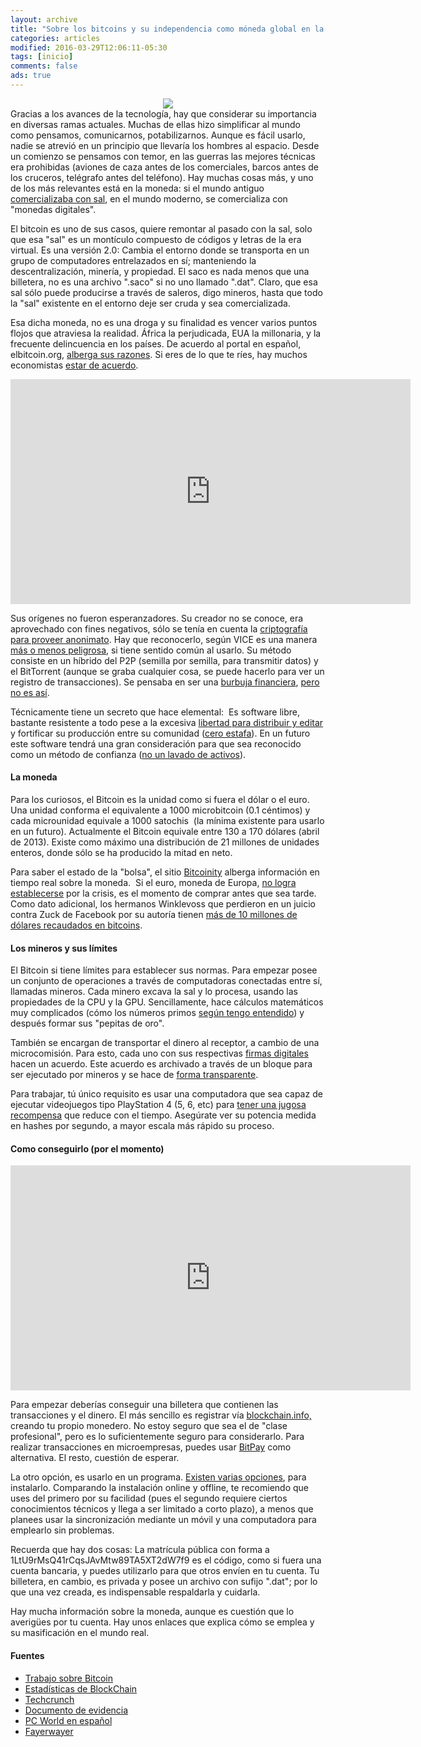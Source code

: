 ```yaml
---
layout: archive
title: "Sobre los bitcoins y su independencia como móneda global en la era digital"
categories: articles
modified: 2016-03-29T12:06:11-05:30
tags: [inicio]
comments: false
ads: true
---
```


<div class="separator" style="clear: both; text-align: center;">
<a href="http://4.bp.blogspot.com/-BSEEduzfP2Q/UBZ5BenummI/AAAAAAAAAfE/yhbhfPV2j1I/s1600/RosadelosVientosDibujoenBlancoyNegro.png" imageanchor="1" style="margin-left: 1em; margin-right: 1em;"><img border="0" src="https://4.bp.blogspot.com/-BSEEduzfP2Q/UBZ5BenummI/AAAAAAAAAfE/yhbhfPV2j1I/s1600/RosadelosVientosDibujoenBlancoyNegro.png" /></a></div>
Gracias a los avances de la tecnología, hay que considerar su importancia en diversas ramas actuales. Muchas de ellas hizo simplificar al mundo como pensamos, comunicarnos, potabilizarnos. Aunque es fácil usarlo, nadie se atrevió en un principio que llevaría los hombres al espacio. Desde un comienzo se pensamos con temor, en las guerras las mejores técnicas era prohibidas (aviones de caza antes de los comerciales, barcos antes de los cruceros, telégrafo antes del teléfono). Hay muchas cosas más, y uno de los más relevantes está en la moneda: si el mundo antiguo<a href="http://www.mayas.uady.mx/articulos/cotidiano.html" rel="nofollow" target="_blank"> comercializaba con sal</a>, en el mundo moderno, se comercializa con "monedas digitales".

El bitcoin es uno de sus casos, quiere remontar al pasado con la sal, solo que esa "sal" es un montículo compuesto de códigos y letras de la era virtual. Es una versión 2.0: Cambia el entorno donde se transporta en un grupo de computadores entrelazados en sí; manteniendo la descentralización, minería, y propiedad. El saco es nada menos que una billetera, no es una archivo ".saco" si no uno llamado ".dat". Claro, que esa sal sólo puede producirse a través de saleros, digo mineros, hasta que todo la "sal" existente en el entorno deje ser cruda y sea comercializada.

Esa dicha moneda, no es una droga y su finalidad es vencer varios puntos flojos que atraviesa la realidad. África la perjudicada, EUA la millonaria, y la frecuente delincuencia en los países. De acuerdo al portal en español, elbitcoin.org, <a href="http://elbitcoin.org/tag/noticias-que-fortalecen-a-bitcoin/" rel="nofollow" target="_blank">alberga sus razones</a>. Si eres de lo que te ríes, hay muchos economistas <a href="http://techcrunch.com/2013/04/24/austan_goolsbee-on-bitcoins-usefulness-hahahaha-rotfl/" rel="nofollow" target="_blank">estar de acuerdo</a>.

<div class="video-container">
<iframe allowfullscreen="" frameborder="0" height="360" src="http://www.youtube-nocookie.com/embed/VNStlszH2BE" width="640"></iframe></div>

Sus orígenes no fueron esperanzadores. Su creador no se conoce, era aprovechado con fines negativos, sólo se tenía en cuenta la <a href="http://tecnologia.elpais.com/tecnologia/2013/04/22/actualidad/1366616126_121042.html" rel="nofollow" target="_blank">criptografía para proveer anonimato</a>. Hay que reconocerlo, según VICE es una manera <a href="http://www.vice.com/es_mx/read/bitcoin-sera-el-dinero-del-futuro-o-el-futuro-de-la-venta-de-drogas" rel="nofollow" target="_blank">más o menos peligrosa</a>, si tiene sentido común al usarlo. Su método consiste en un híbrido del P2P (semilla por semilla, para transmitir datos) y el BitTorrent (aunque se graba cualquier cosa, se puede hacerlo para ver un registro de transacciones). Se pensaba en ser una <a href="http://juanramonrallo.com/2013/04/bitcoin-no-es-una-burbuja/" rel="nofollow" target="_blank">burbuja financiera</a>, <a href="http://www.liberalspain.com/?p=1911" rel="nofollow" target="_blank">pero no es así</a>.


Técnicamente tiene un secreto que hace elemental:&nbsp; Es software libre, bastante resistente a todo pese a la excesiva <a href="http://es.tldp.org/Informes/informe-seguridad-SL/informe-seguridad-SL.pdf" rel="nofollow" target="_blank">libertad para distribuir y editar</a> y fortificar su producción entre su comunidad (<a href="http://www.muylinux.com/2011/06/11/la-intrinseca-seguridad-del-software-libre/" rel="nofollow" target="_blank">cero estafa</a>). En un futuro este software tendrá una gran consideración para que sea reconocido como un método de confianza (<a href="http://www.businessinsider.com/is-bitcoin-legal-2013-4" rel="nofollow" target="_blank">no un lavado de activos</a>). 
<h4>
La moneda</h4>
Para los curiosos, el Bitcoin es la unidad como si fuera el dólar o el euro. Una unidad conforma el equivalente a 1000 microbitcoin (0.1 céntimos) y cada microunidad equivale a 1000 satochis&nbsp; (la mínima existente para usarlo en un futuro). Actualmente el Bitcoin equivale entre 130 a 170 dólares (abril de 2013). Existe como máximo una distribución de 21 millones de unidades enteros, donde sólo se ha producido la mitad en neto.

Para saber el estado de la "bolsa", el sitio <a href="http://bitcoinity.org/markets" target="_blank">Bitcoinity</a> alberga información en tiempo real sobre la moneda.&nbsp; Si el euro, moneda de Europa, <a href="http://actualidad.rt.com/economia/view/90076-bitcoin-fracaso-euro" rel="nofollow" target="_blank">no logra establecerse</a> por la crisis, es el momento de comprar antes que sea tarde. Como dato adicional, los hermanos Winklevoss que perdieron en un juicio contra Zuck de Facebook por su autoría tienen <a href="http://www.reporteindigo.com/piensa/tecnologia/falta-de-facebook-bitcoin" rel="nofollow" target="_blank">más de 10 millones de dólares recaudados en bitcoins</a>.

<h4>
Los mineros y sus límites</h4>

El Bitcoin si tiene límites para establecer sus normas. Para empezar posee un conjunto de operaciones a través de computadoras conectadas entre sí, llamadas mineros. Cada minero excava la sal y lo procesa,  usando las propiedades de la CPU y la GPU. Sencillamente, hace cálculos matemáticos muy complicados (cómo los números primos <a href="https://es.wikinews.org/wiki/Nuevo_n%C3%BAmero_primo_supera_la_barrera_de_10_millones_de_d%C3%ADgitos" rel="nofollow" target="_blank">según tengo entendido</a>) y después formar sus "pepitas de oro".

También se encargan de transportar el dinero al receptor, a cambio de una microcomisión. Para esto, cada uno con sus respectivas  <a href="https://es.wikipedia.org/wiki/Firma_digital" title="Firma digital">firmas digitales</a> hacen un acuerdo. Este acuerdo es archivado a través de un bloque para ser ejecutado por mineros y se hace de <a href="http://bitcoin.org/es/bitcoin-para-entusiastas" rel="nofollow" target="_blank">forma transparente</a>.

Para trabajar, tú único requisito es usar una computadora que sea capaz de ejecutar videojuegos tipo PlayStation 4 (5, 6, etc) para <a href="http://www.fayerwayer.com/2012/11/medida-para-controlar-inflacion-de-bitcoins-duplica-la-dificultad-para-minear-moneda-virtual/" rel="nofollow" target="_blank">tener una jugosa recompensa</a> que reduce con el tiempo. Asegúrate ver su potencia medida en hashes por segundo, a mayor escala más rápido su proceso.
<h4>
Como conseguirlo (por el momento)</h4>

<div class="video-container">
<iframe allowfullscreen="" frameborder="0" height="360" src="http://www.youtube-nocookie.com/embed/y4ZkuymS_N4" width="640"></iframe> </div>

Para empezar deberías conseguir una billetera que contienen las transacciones y el dinero. El más sencillo es registrar vía <a href="http://blockchain.info/wallet" rel="nofollow" target="_blank">blockchain.info, </a>creando tu propio monedero. No estoy seguro que sea el de "clase profesional", pero es lo suficientemente seguro para considerarlo. Para realizar transacciones en microempresas, puedes usar <a href="https://bitpay.com/" rel="nofollow" target="_blank">BitPay</a> como alternativa. El resto, cuestión de esperar.

La otro opción, es usarlo en un programa. <a href="http://bitcoin.org/es/bitcoin-para-entusiastas" rel="nofollow" target="_blank">Existen varias opciones</a>, para instalarlo. Comparando la instalación online y offline, te recomiendo que uses del primero por su facilidad (pues el segundo requiere ciertos conocimientos técnicos y llega a ser limitado a corto plazo), a menos que planees usar la sincronización mediante un móvil y una computadora para emplearlo sin problemas.

Recuerda que hay dos cosas: La matrícula pública con forma a 1LtU9rMsQ41rCqsJAvMtw89TA5XT2dW7f9 es el código, como si fuera una cuenta bancaria, y puedes utilizarlo para que otros envíen en tu cuenta. Tu billetera, en cambio, es privada y posee un archivo con sufijo ".dat"; por lo que una vez creada, es indispensable respaldarla y cuidarla.

Hay mucha información sobre la moneda, aunque es cuestión que lo averigües por tu cuenta. Hay unos enlaces que explica cómo se emplea y su masificación en el mundo real.
<h4>
Fuentes </h4>
<ul>
<li><a href="http://es.scribd.com/doc/52791582/Trabajo-sobre-Bitcoin" rel="nofollow" target="_blank">Trabajo sobre Bitcoin</a></li>
<li><a href="http://blockchain.info/es/stats" rel="nofollow" target="_blank">Estadísticas de BlockChain</a>&nbsp;</li>
<li><a href="http://techcrunch.com/2013/04/13/beyond-the-bitcoin-bubble/" rel="nofollow" target="_blank">Techcrunch</a>&nbsp; </li>
<li><a href="http://www.mail-archive.com/cryptography@metzdowd.com/msg10142.html" rel="nofollow" target="_blank">Documento de evidencia</a>&nbsp;</li>
<li><a href="http://www.pcworldenespanol.com/201304118114/noticias/7-cosas-que-debe-saber-acerca-de-bitcoin.html" rel="nofollow" target="_blank">PC World en español</a>&nbsp;</li>
<li><a href="http://www.fayerwayer.com/2013/03/en-que-consiste-ese-famoso-bitcoin/" rel="nofollow" target="_blank">Fayerwayer</a></li>
</ul>